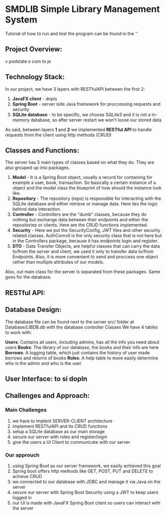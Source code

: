 # SMDLIB Simple Library Management System


Tutorial of how to run and test the program can be found in the ''

## Project Overview:
v podstate o com to je

## Technology Stack:
In our project, we have 3 layers with RESTfulAPI between the first 2:
1. **JavaFX client** - dopis
2. **Spring Boot** - server side Java framework for proccessing requests and security
3. **SQLite database** - to be specific, we choose SQLite3 and it is not a in-memory database, so after server restart we won't loose our stored data

As said, between layers **1** and **2** we implemented **RESTful API** to handle requests from the client using http methods (CRUD)

## Classes and Functions:
The server has 5 main types of classes based on what they do. They are also grouped up into packages.
1. **Model** - It is a Spring Boot object, usually a record for containing for example a user, book, transaction. So basically a certain instance of a object and the model class the blueprint of how should the instance look like.
2. **Repository** - The repository (repo) is responsible for interacting with the SQLite database and either retrieve or manage data. Here lies the logic behind data interaction.
3. **Controller** - Controllers are the "dumb" classes, because they do nothing but exchange data between their endpoints and either the repositories or clients. Here are the CRUD functions implemented.
4. **Security** - Here we put the SecurityConfig, JWT files and other security related classes. AuthConroll is the only security class that is not here but in the Controllers package, because it has endpoints login and register.
5. **DTO** - Data Transfer Objects, are helpful classes that can carry the data to/from the server and client, we used it only to transfer data to/from Endpoints. Also, it is more convenient to send and proccess one object rather than multiple attributes of our models.

Also, out main class for the server is separated from these packages. Same goes for the database.

## RESTful API:


## Database Design:
The database file can be found next to the server src/ folder at Database/LIBDB.db with the database controller Classes
We have 4 tables to work with:

**Users**: Contains all users, including admins, has all the info you need about users
**Books**: The library of our database, the books and their info are here
**Borrows**: A logging table, which just contains the history of user made borrows and returns of books
**Roles**: A help table to more easily determine who is the admin and who is the user

## User Interface: to si dopln

## Challenges and Approach:
### Main Challenges
1. we have to implent SERVER-CLIENT architecture
2. implement RESTfulAPI and its CRUD functions
3. setup a SQLite database as our main storage
4. secure our server with roles and register/login
5. give the users a UI Client to communicate with our server

### Our approuch
1. using Spring Boot as our server framework, we easily achieved this goal
2. Spring boot offers http methods like GET, POST, PUT and DELETE to achieve CRUD
3. we connected to our database with JDBC and manage it via Java on the server
4. secure our server with Spring Boot Security using a JWT to keep users logged in
5. our UI is made with JavaFX Spring Boot client so users can interact with the server